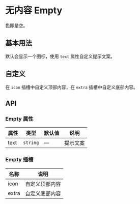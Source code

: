 # 无内容 Empty
色即是空。


## 基本用法
默认会显示一个图标，使用 `text` 属性自定义提示文案。
<demo src="./demo/empty/basic.vue"/>


## 自定义
在 `icon` 插槽中自定义顶部内容，在 `extra` 插槽中自定义底部内容。
<demo src="./demo/empty/custom.vue"/>


## API

### Empty 属性
| 属性 | 类型 | 默认值 | 说明 |
| --- | --- | --- | --- |
| text | `string` | — | 提示文案 |

### Empty 插槽
| 名称 | 说明 |
| --- | --- |
| icon  | 自定义顶部内容 |
| extra | 自定义底部内容 |